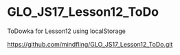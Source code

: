 # GLO_JS17_Lesson12_ToDo
ToDowka for Lesson12 using localStorage


https://github.com/mindfling/GLO_JS17_Lesson12_ToDo.git

